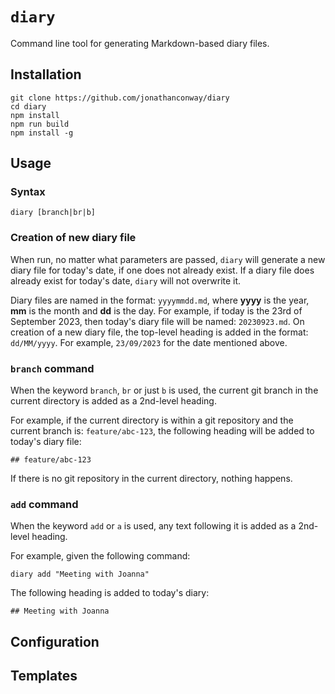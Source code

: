 # `diary`

Command line tool for generating Markdown-based diary files.

## Installation

```
git clone https://github.com/jonathanconway/diary
cd diary
npm install
npm run build
npm install -g
```

## Usage

### Syntax

```
diary [branch|br|b]
```

### Creation of new diary file

When run, no matter what parameters are passed, `diary` will generate a new diary file for today's date, if one does not already exist. If a diary file does already exist for today's date, `diary` will not overwrite it.

Diary files are named in the format: `yyyymmdd.md`, where **yyyy** is the year, **mm** is the month and **dd** is the day. For example, if today is the 23rd of September 2023, then today's diary file will be named: `20230923.md`. On creation of a new diary file, the top-level heading is added in the format: `dd/MM/yyyy`. For example, `23/09/2023` for the date mentioned above.

### `branch` command

When the keyword `branch`, `br` or just `b` is used, the current git branch in the current directory is added as a 2nd-level heading.

For example, if the current directory is within a git repository and the current branch is: `feature/abc-123`, the following heading will be added to today's diary file:

```
## feature/abc-123
```

If there is no git repository in the current directory, nothing happens.

### `add` command

When the keyword `add` or `a` is used, any text following it is added as a 2nd-level heading.

For example, given the following command:

```
diary add "Meeting with Joanna"
```

The following heading is added to today's diary:

```
## Meeting with Joanna
```

## Configuration

## Templates
